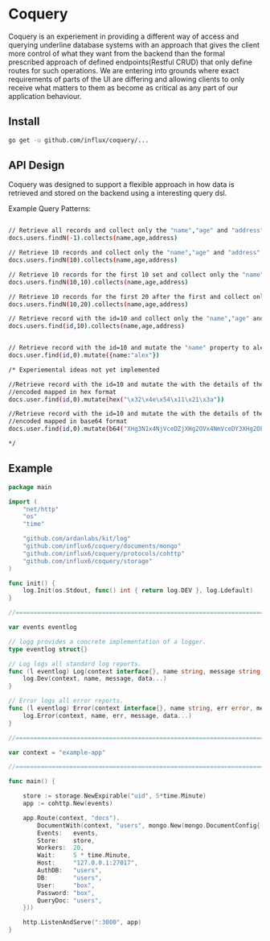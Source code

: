 # Coquery
Coquery is an experiement in providing a different way of access and
querying underline database systems with an approach that gives the client
more control of what they want from the backend than the formal prescribed
approach of defined endpoints(Restful CRUD) that only define routes for
such operations. We are entering into grounds where exact requirements of
parts of the UI are differing and allowing clients to only receive what matters
to them as become as critical as any part of our application behaviour.

## Install

```bash
go get -u github.com/influx/coquery/...
```

## API Design
 Coquery was designed to support a flexible approach in how data is retrieved and
 stored on the backend using a interesting query dsl.

  Example Query Patterns:

```bash

// Retrieve all records and collect only the "name","age" and "address" properties.
docs.users.findN(-1).collects(name,age,address)

// Retrieve 10 records and collect only the "name","age" and "address" properties.
docs.users.findN(10).collects(name,age,address)

// Retrieve 10 records for the first 10 set and collect only the "name","age" and "address" properties.
docs.users.findN(10,10).collects(name,age,address)

// Retrieve 10 records for the first 20 after the first and collect only the "name","age" and "address" properties.
docs.users.findN(10,20).collects(name,age,address)

// Retrieve record with the id=10 and collect only the "name","age" and "address" properties.
docs.users.find(id,10).collects(name,age,address)


// Retrieve record with the id=10 and mutate the "name" property to alex.
docs.user.find(id,0).mutate({name:"alex"})

/* Experiemental ideas not yet implemented

//Retrieve record with the id=10 and mutate the with the details of the
//encoded mapped in hex format
docs.user.find(id,0).mutate(hex("\x32\x4e\x54\x11\x21\x3a"))

//Retrieve record with the id=10 and mutate the with the details of the
//encoded mapped in base64 format
docs.user.find(id,0).mutate(b64("XHg3N1x4NjVceDZjXHg2OVx4NmVceDY3XHg2OFx4NzRceDZmXHg2ZVx4MmU="))

*/

```

## Example

```go
package main

import (
	"net/http"
	"os"
	"time"

	"github.com/ardanlabs/kit/log"
	"github.com/influx6/coquery/documents/mongo"
	"github.com/influx6/coquery/protocols/cohttp"
	"github.com/influx6/coquery/storage"
)

func init() {
	log.Init(os.Stdout, func() int { return log.DEV }, log.Ldefault)
}

//=============================================================================

var events eventlog

// logg provides a concrete implementation of a logger.
type eventlog struct{}

// Log logs all standard log reports.
func (l eventlog) Log(context interface{}, name string, message string, data ...interface{}) {
	log.Dev(context, name, message, data...)
}

// Error logs all error reports.
func (l eventlog) Error(context interface{}, name string, err error, message string, data ...interface{}) {
	log.Error(context, name, err, message, data...)
}

//=============================================================================

var context = "example-app"

//=============================================================================

func main() {

	store := storage.NewExpirable("uid", 5*time.Minute)
	app := cohttp.New(events)

	app.Route(context, "docs").
		DocumentWith(context, "users", mongo.New(mongo.DocumentConfig{
		Events:   events,
		Store:    store,
		Workers:  20,
		Wait:     5 * time.Minute,
		Host:     "127.0.0.1:27017",
		AuthDB:   "users",
		DB:       "users",
		User:     "box",
		Password: "box",
		QueryDoc: "users",
	}))

	http.ListenAndServe(":3000", app)
}

```
